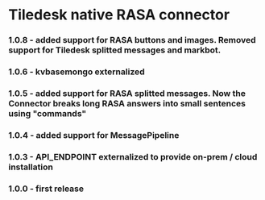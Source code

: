# Tiledesk native RASA connector

### 1.0.8 - added support for RASA buttons and images. Removed support for Tiledesk splitted messages and markbot.

### 1.0.6 - kvbasemongo externalized

### 1.0.5 - added support for RASA splitted messages. Now the Connector breaks long RASA answers into small sentences using "commands"

### 1.0.4 - added support for MessagePipeline

### 1.0.3 - API_ENDPOINT externalized to provide on-prem / cloud installation

### 1.0.0 - first release
